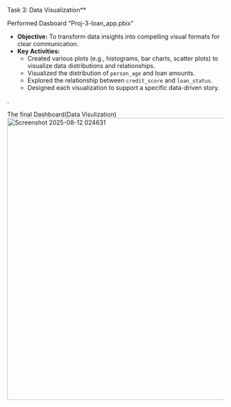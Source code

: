 Task 3: Data Visualization**

Performed Dasboard
"Proj-3-loan_app.pbix"

* **Objective:** To transform data insights into compelling visual formats for clear communication.
* **Key Activities:**
    * Created various plots (e.g., histograms, bar charts, scatter plots) to visualize data distributions and relationships.
    * Visualized the distribution of `person_age` and loan amounts.
    * Explored the relationship between `credit_score` and `loan_status`.
    * Designed each visualization to support a specific data-driven story.

.

The final Dashboard(Data Visulization)
<img width="1549" height="656" alt="Screenshot 2025-08-12 024631" src="https://github.com/user-attachments/assets/59cdb346-5a80-4f43-891c-d519b0df5422" />

